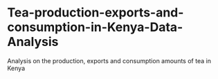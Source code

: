 # Tea-production-exports-and-consumption-in-Kenya-Data-Analysis
Analysis on the production, exports and consumption amounts of tea in Kenya
